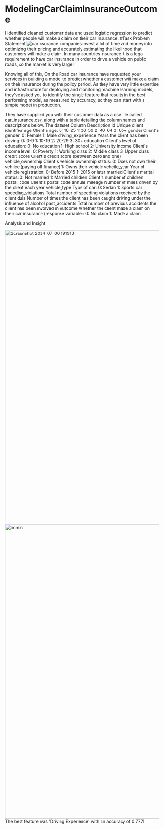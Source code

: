 # ModelingCarClaimInsuranceOutcome
I identified cleaned  customer data and used logistic regression to predict whether people will make a claim on their car Insurance.
#Task
Problem Statement
![car](https://github.com/RashidTobrazune/ModelingCarClaimInsuranceOutcome/assets/150378293/097359e9-07cc-49b8-ad70-0d0ed417dabf)
nsurance companies invest a lot of time and money into optimizing their pricing and accurately estimating the likelihood that customers will make a claim. In many countries insurance it is a legal requirement to have car insurance in order to drive a vehicle on public roads, so the market is very large!

Knowing all of this, On the Road car insurance have requested your services in building a model to predict whether a customer will make a claim on their insurance during the policy period. As they have very little expertise and infrastructure for deploying and monitoring machine learning models, they've asked you to identify the single feature that results in the best performing model, as measured by accuracy, so they can start with a simple model in production.

They have supplied you with their customer data as a csv file called car_insurance.csv, along with a table detailing the column names and descriptions below.
The dataset
Column	Description
id	Unique client identifier
age	Client's age:
0: 16-25
1: 26-39
2: 40-64
3: 65+
gender	Client's gender:
0: Female
1: Male
driving_experience	Years the client has been driving:
0: 0-9
1: 10-19
2: 20-29
3: 30+
education	Client's level of education:
0: No education
1: High school
2: University
income	Client's income level:
0: Poverty
1: Working class
2: Middle class
3: Upper class
credit_score	Client's credit score (between zero and one)
vehicle_ownership	Client's vehicle ownership status:
0: Does not own their vehilce (paying off finance)
1: Owns their vehicle
vehcile_year	Year of vehicle registration:
0: Before 2015
1: 2015 or later
married	Client's marital status:
0: Not married
1: Married
children	Client's number of children
postal_code	Client's postal code
annual_mileage	Number of miles driven by the client each year
vehicle_type	Type of car:
0: Sedan
1: Sports car
speeding_violations	Total number of speeding violations received by the client
duis	Number of times the client has been caught driving under the influence of alcohol
past_accidents	Total number of previous accidents the client has been involved in
outcome	Whether the client made a claim on their car insurance (response variable):
0: No claim
1: Made a claim

Analysis and Insight

<img width="960" alt="Screenshot 2024-07-06 191913" src="https://github.com/RashidTobrazune/ModelingCarClaimInsuranceOutcome/assets/150378293/e320b0bd-5387-4d61-a402-559e7e09440d">


<img width="960" alt="immm" src="https://github.com/RashidTobrazune/ModelingCarClaimInsuranceOutcome/assets/150378293/47503b5c-90be-4edc-9e7f-2bc19e019593">
The best feature was 'Driving Experience' with an accuracy of 0.7771


